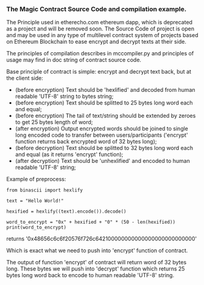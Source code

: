 ### The Magic Contract Source Code and compilation example.

The Principle used in etherecho.com ethereum dapp, which is deprecated as a project and will be removed soon.
The Source Code of project is open and may be used in any type of multilevel contract system of projects based on Ethereum Blockchain to ease encrypt and decrypt texts at their side.

The principles of compilation describes in mccompiler.py and principles of usage may find in doc string of contract source code.

Base principle of contract is simple: encrypt and decrypt text back, but at the client side:
- (before encryption) Text should be 'hexlified' and decoded from human readable 'UTF-8' string to bytes string;
- (before encryption) Text should be splitted to 25 bytes long word each and equal;
- (before encryption) The tail of text/string should be extended by zeroes to get 25 bytes length of word;
- (after encryption) Output encrypted words should be joined to single long encoded code to transfer between users/participants ('encrypt' function returns back encrypted word of 32 bytes long);
- (before decryption) Text should be splitted to 32 bytes long word each and equal (as it returns 'encrypt' function);
- (after decryption) Text should be 'unhexlified' and encoded to human readable 'UTF-8' string;

Example of preprocess:
````python3
from binascii import hexlify
    
text = "Hello World!"
    
hexified = hexlify((text).encode()).decode()
    
word_to_encrypt = "0x" + hexified + "0" * (50 - len(hexified))
print(word_to_encrypt) 

````

returns '0x48656c6c6f20576f726c642100000000000000000000000000'

Which is exact what we need to push into 'encrypt' function of contract.

The output of function 'encrypt' of contract will return word of 32 bytes long. These bytes we will push into 'decrypt' function which returns 25 bytes long word back to encode to human readable 'UTF-8' string.
